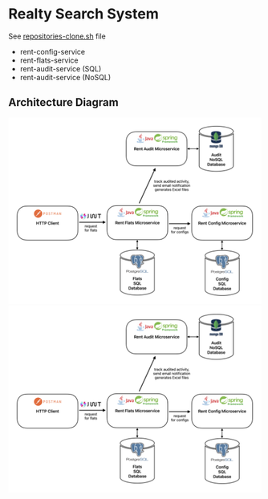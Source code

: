 # Realty Search System
See [repositories-clone.sh](repositories-clone.sh) file
* rent-config-service
* rent-flats-service
* rent-audit-service (SQL)
* rent-audit-service (NoSQL)

## Architecture Diagram
<img src="https://raw.githubusercontent.com/LeshaVTEC/flats/main/architecture-diagram.png" alt="architecture-diagram" width="1000"/>
<img src="https://github.com/LeshaVTEC/flats/blob/main/architecture-diagram.png" alt="architecture-diagram" width="1000"/>